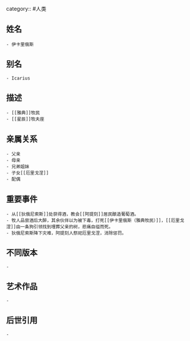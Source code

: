 category:: #人类
## 姓名
	- 伊卡里俄斯
## 别名
	- Icarius
## 描述
	- [[雅典]]牧民
	- [[星辰]]牧夫座
## 亲属关系
	- 父亲
	- 母亲
	- 兄弟姐妹
	- 子女[[厄里戈涅]]
	- 配偶
## 重要事件
	- 从[[狄俄尼索斯]]处获得酒，教会[[阿提刻]]居民酿造葡萄酒。
	- 牧人品尝酒后大醉，其余伙伴以为被下毒，打死[[伊卡里俄斯（雅典牧民）]]，[[厄里戈涅]]由一条狗引领找到埋葬父亲的树，悲痛自缢而死。
	- 狄俄尼索斯降下灾难，阿提刻人祭祀厄里戈涅，消除惩罚。
## 不同版本
	-
## 艺术作品
	-
## 后世引用
	-
